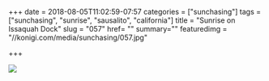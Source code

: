+++
date = 2018-08-05T11:02:59-07:57
categories = ["sunchasing"]
tags = ["sunchasing", "sunrise", "sausalito", "california"]
title = "Sunrise on Issaquah Dock"
slug = "057"
href= ""
summary=""
featuredimg = "//konigi.com/media/sunchasing/057.jpg"

+++

<img src="//konigi.com/media/sunchasing/057.jpg" />